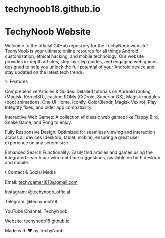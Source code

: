 # techynoob18.github.io
# TechyNoob Website
Welcome to the official GitHub repository for the TechyNoob website!
TechyNoob is your ultimate online resource for all things Android customization, ethical hacking, and mobile technology. Our website provides in-depth articles, step-by-step guides, and engaging web games designed to help you unlock the full potential of your Android device and stay updated on the latest tech trends.

✨ Features

Comprehensive Articles & Guides: Detailed tutorials on Android rooting (Magisk, KernelSU), custom ROMs (CrDroid, Superior OS), Magisk modules (boot animations, One UI Home, Iconify, ColorBlendr, Magisk Vexiro), Play Integrity fixes, and older app compatibility.

Interactive Web Games: A collection of classic web games like Flappy Bird, Snake Game, and Pong to enjoy.

Fully Responsive Design: Optimized for seamless viewing and interaction across all devices (desktop, tablet, mobile), ensuring a great user experience on any screen size.

Enhanced Search Functionality: Easily find articles and games using the integrated search bar with real-time suggestions, available on both desktop and mobile.


📞 Contact & Social Media

Email: techygamer1818@gmail.com

Instagram: @techynoob_official

Telegram: @techynoob18

YouTube Channel: TechyNoob

Website: techynoob18.github.io

Made with ❤️ by TechyNoob

